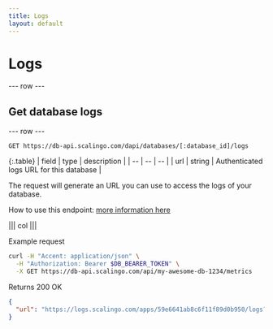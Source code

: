 ```yaml
---
title: Logs
layout: default
---
```


# Logs

--- row ---

## Get database logs

--- row ---

`GET https://db-api.scalingo.com/dapi/databases/[:database_id]/logs`

{:.table}
| field | type   | description                              |
| --    | --     | --                                       |
| url   | string | Authenticated logs URL for this database |

The request will generate an URL you can use to access the logs of your database.

How to use this endpoint: [more information here](/logs.html)

||| col |||

Example request

```sh
curl -H "Accent: application/json" \
  -H "Authorization: Bearer $DB_BEARER_TOKEN" \
  -X GET https://db-api.scalingo.com/api/my-awesome-db-1234/metrics
```

Returns 200 OK

```json
{
  "url": "https://logs.scalingo.com/apps/59e6641ab8c6f11f89d0b950/logs?token=authentication_token"
}
```


